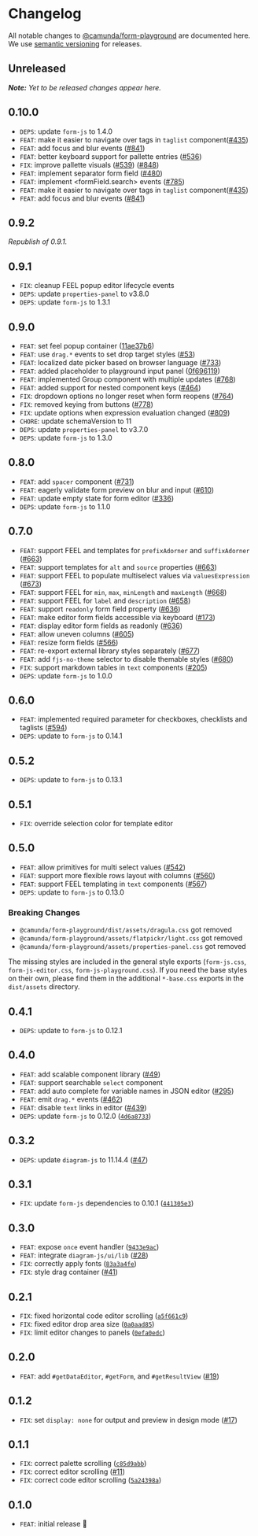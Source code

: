 # Changelog

All notable changes to [@camunda/form-playground](https://github.com/camunda/form-playground) are documented here. We use [semantic versioning](http://semver.org/) for releases.

## Unreleased

___Note:__ Yet to be released changes appear here._

## 0.10.0

* `DEPS`: update `form-js` to 1.4.0
* `FEAT`: make it easier to navigate over tags in `taglist` component([#435](https://github.com/bpmn-io/form-js/issues/435))
* `FEAT`: add focus and blur events ([#841](https://github.com/bpmn-io/form-js/pull/841))
* `FEAT`: better keyboard support for pallette entries ([#536](https://github.com/bpmn-io/form-js/issues/536))
* `FIX`: improve pallette visuals ([#539](https://github.com/bpmn-io/form-js/issues/539)) ([#848](https://github.com/bpmn-io/form-js/issues/848))
* `FEAT`: implement separator form field ([#480](https://github.com/bpmn-io/form-js/issues/480))
* `FEAT`: implement <formField.search> events ([#785](https://github.com/bpmn-io/form-js/issues/785))
* `FEAT`: make it easier to navigate over tags in `taglist` component([#435](https://github.com/bpmn-io/form-js/issues/435))
* `FEAT`: add focus and blur events ([#841](https://github.com/bpmn-io/form-js/pull/841))

## 0.9.2

_Republish of 0.9.1._

## 0.9.1

* `FIX`: cleanup FEEL popup editor lifecycle events
* `DEPS`: update `properties-panel` to v3.8.0
* `DEPS`: update `form-js` to 1.3.1

## 0.9.0

* `FEAT`: set feel popup container ([11ae37b6](https://github.com/camunda/form-playground/commit/11ae37b662c70fb6fbee2d985989f8eac12fb7e2))
* `FEAT`: use `drag.*` events to set drop target styles ([#53](https://github.com/camunda/form-playground/issues/53))
* `FEAT`: localized date picker based on browser language ([#733](https://github.com/bpmn-io/form-js/issues/733))
* `FEAT`: added placeholder to playground input panel ([0f696119](https://github.com/bpmn-io/form-js/commit/0f6961191c076f8cc2d221428b2d7fdbab9a2fe3))
* `FEAT`: implemented Group component with multiple updates ([#768](https://github.com/bpmn-io/form-js/pull/768))
* `FEAT`: added support for nested component keys ([#464](https://github.com/bpmn-io/form-js/issues/464))
* `FIX`: dropdown options no longer reset when form reopens ([#764](https://github.com/bpmn-io/form-js/issues/764))
* `FIX`: removed keying from buttons ([#778](https://github.com/bpmn-io/form-js/issues/778))
* `FIX`: update options when expression evaluation changed ([#809](https://github.com/bpmn-io/form-js/issues/809))
* `CHORE`: update schemaVersion to 11
* `DEPS`: update `properties-panel` to v3.7.0
* `DEPS`: update `form-js` to 1.3.0

## 0.8.0

* `FEAT`: add `spacer` component ([#731](https://github.com/bpmn-io/form-js/issues/731))
* `FEAT`: eagerly validate form preview on blur and input ([#610](https://github.com/bpmn-io/form-js/pull/610))
* `FEAT`: update empty state for form editor ([#336](https://github.com/bpmn-io/form-js/issues/336))
* `DEPS`: update `form-js` to 1.1.0

## 0.7.0

* `FEAT`: support FEEL and templates for `prefixAdorner` and `suffixAdorner` ([#663](https://github.com/bpmn-io/form-js/pull/663))
* `FEAT`: support templates for `alt` and `source` properties ([#663](https://github.com/bpmn-io/form-js/pull/663))
* `FEAT`: support FEEL to populate multiselect values via `valuesExpression` ([#673](https://github.com/bpmn-io/form-js/issues/673))
* `FEAT`: support FEEL for `min`, `max`, `minLength` and `maxLength` ([#668](https://github.com/bpmn-io/form-js/pull/668))
* `FEAT`: support FEEL for `label` and `description` ([#658](https://github.com/bpmn-io/form-js/pull/658))
* `FEAT`: support `readonly` form field property ([#636](https://github.com/bpmn-io/form-js/pull/636))
* `FEAT`: make editor form fields accessible via keyboard ([#173](https://github.com/bpmn-io/form-js/issues/173))
* `FEAT`: display editor form fields as readonly ([#636](https://github.com/bpmn-io/form-js/pull/636))
* `FEAT`: allow uneven columns ([#605](https://github.com/bpmn-io/form-js/issues/605))
* `FEAT`: resize form fields ([#566](https://github.com/bpmn-io/form-js/issues/566))
* `FEAT`: re-export external library styles separately ([#677](https://github.com/bpmn-io/form-js/issues/677))
* `FEAT`: add `fjs-no-theme` selector to disable themable styles ([#680](https://github.com/bpmn-io/form-js/issues/680))
* `FIX`: support markdown tables in `text` components ([#205](https://github.com/bpmn-io/form-js/issues/205))
* `DEPS`: update `form-js` to 1.0.0

## 0.6.0

* `FEAT`: implemented required parameter for checkboxes, checklists and taglists ([#594](https://github.com/bpmn-io/form-js/issues/594))
* `DEPS`: update to `form-js` to 0.14.1

## 0.5.2

* `DEPS`: update to `form-js` to 0.13.1

## 0.5.1

* `FIX`: override selection color for template editor

## 0.5.0

* `FEAT`: allow primitives for multi select values ([#542](https://github.com/bpmn-io/form-js/issues/542))
* `FEAT`: support more flexible rows layout with columns ([#560](https://github.com/bpmn-io/form-js/issues/560))
* `FEAT`: support FEEL templating in `text` components ([#567](https://github.com/bpmn-io/form-js/pull/567))
* `DEPS`: update to `form-js` to 0.13.0

### Breaking Changes

* `@camunda/form-playground/dist/assets/dragula.css` got removed
* `@camunda/form-playground/assets/flatpickr/light.css` got removed
* `@camunda/form-playground/assets/properties-panel.css` got removed

The missing styles are included in the general style exports (`form-js.css`, `form-js-editor.css`, `form-js-playground.css`). If you need the base styles on their own, please find them in the additional `*-base.css` exports in the `dist/assets` directory.


## 0.4.1

* `DEPS`: update to `form-js` to 0.12.1

## 0.4.0 

* `FEAT`: add scalable component library ([#49](https://github.com/camunda/form-playground/issues/49))
* `FEAT`: support searchable `select` component 
* `FEAT`: add auto complete for variable names in JSON editor ([#295](https://github.com/bpmn-io/form-js/issues/295))
* `FEAT`: emit `drag.*` events ([#462](https://github.com/bpmn-io/form-js/issues/462))
* `FEAT`: disable `text` links in editor ([#439](https://github.com/bpmn-io/form-js/issues/439))
* `DEPS`: update `form-js` to 0.12.0 ([`4d6a8733`](https://github.com/camunda/form-playground/commit/4d6a873321135c9b6c7ecbae7ae406bebdeaf088))

## 0.3.2 

* `DEPS`: update `diagram-js` to 11.14.4 ([#47](https://github.com/camunda/form-playground/pull/47))

## 0.3.1

* `FIX`: update `form-js` dependencies to 0.10.1 ([`441305e3`](https://github.com/camunda/form-playground/commit/441305e327eecda5782e957ad95a90b30436567c))

## 0.3.0

* `FEAT`: expose `once` event handler ([`9433e9ac`](https://github.com/camunda/form-playground/commit/9433e9ace2b2302631b2806dcf7dc0f8a71581ef))
* `FEAT`: integrate `diagram-js/ui/lib` ([#28](https://github.com/camunda/form-playground/issues/28))
* `FIX`: correctly apply fonts ([`83a3a4fe`](https://github.com/camunda/form-playground/commit/83a3a4fede1d01132c6fbcc3a778e952af9bd9bf))
* `FIX`: style drag container ([#41](https://github.com/camunda/form-playground/pull/41))

## 0.2.1

* `FIX`: fixed horizontal code editor scrolling ([`a5f661c9`](https://github.com/camunda/form-playground/commit/a5f661c9bad6353cba6677c3e75a872df210361e))
* `FIX`: fixed editor drop area size ([`0a0aad85`](https://github.com/camunda/form-playground/commit/0a0aad852c50360006fdd9d234cd3375a7c657ed))
* `FIX`: limit editor changes to panels ([`0efa0edc`](https://github.com/camunda/form-playground/commit/0efa0edcb4e4fe2087ab9919ac06823b33a8e17a))

## 0.2.0

* `FEAT`: add `#getDataEditor`, `#getForm`, and `#getResultView` ([#19](https://github.com/camunda/form-playground/issues/19))

## 0.1.2

* `FIX`: set `display: none` for output and preview in design mode ([#17](https://github.com/camunda/form-playground/issues/17))

## 0.1.1 

* `FIX`: correct palette scrolling ([`c85d9abb`](https://github.com/camunda/form-playground/commit/c85d9abb413bb73322dcc82ff3dafd178cdf05b2))
* `FIX`: correct editor scrolling ([#11](https://github.com/camunda/form-playground/issues/11))
* `FIX`: correct code editor scrolling ([`5a24398a`](https://github.com/camunda/form-playground/commit/5a24398a7822cbad2151295542dad5da01c8e65a))

## 0.1.0

* `FEAT`: initial release :tada:
